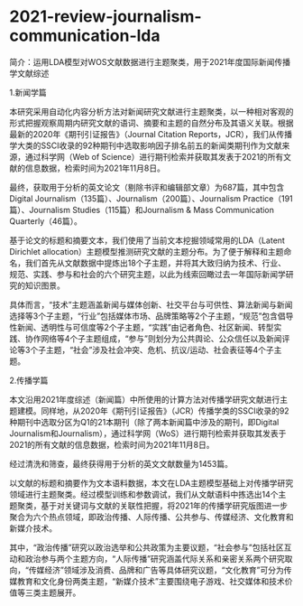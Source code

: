 # 2021-review-journalism-communication-lda
简介：运用LDA模型对WOS文献数据进行主题聚类，用于2021年度国际新闻传播学文献综述

1.新闻学篇

本研究采用自动化内容分析方法对新闻研究文献进行主题聚类，以一种相对客观的形式把握观察周期内研究文献的语词、摘要和主题的自然分布及其语义关联。根据最新的2020年《期刊引证报告》（Journal Citation Reports，JCR），我们从传播学大类的SSCI收录的92种期刊中选取影响因子排名前五的新闻类期刊作为文献来源，通过科学网（Web of Science）进行期刊检索并获取其发表于2021的所有文献的信息数据，检索时间为2021年11月8日。

最终，获取用于分析的英文论文（剔除书评和编辑部文章）为687篇，其中包含Digital Journalism（135篇）、Journalism（200篇）、Journalism Practice（191篇）、Journalism Studies（115篇）和Journalism & Mass Communication Quarterly（46篇）。

基于论文的标题和摘要文本，我们使用了当前文本挖掘领域常用的LDA（Latent Dirichlet allocation）主题模型推测研究文献的主题分布。为了便于解释和主题命名，我们首先从文献数据中提炼出18个子主题，并将其大致归纳为技术、行业、规范、实践、参与和社会的六个研究主题，以此为线索回瞰过去一年国际新闻学研究的知识图景。

具体而言，“技术”主题涵盖新闻与媒体创新、社交平台与可供性、算法新闻与新闻选择等3个子主题，“行业”包括媒体市场、品牌策略等2个子主题，“规范”包含倡导性新闻、透明性与可信度等2个子主题，“实践”由记者角色、社区新闻、转型实践、协作网络等4个子主题组成，“参与”则划分为公共舆论、公众信任以及新闻评论等3个子主题，“社会”涉及社会冲突、危机、抗议/运动、社会表征等4个子主题。

2.传播学篇

本文沿用2021年度综述（新闻篇）中所使用的计算方法对传播学研究文献进行主题建模。同样地，从2020年《期刊引证报告》（JCR）传播学类的SSCI收录的92种期刊中选取分区为Q1的21本期刊（除了两本新闻篇中涉及的期刊，即Digital Journalism和Journalism），通过科学网（WoS）进行期刊检索并获取其发表于2021的所有文献的信息数据，检索时间为2021年11月8日。

经过清洗和筛查，最终获得用于分析的英文文献数量为1453篇。

以文献的标题和摘要作为文本语料数据，本文在LDA主题模型基础上对传播学研究领域进行主题聚类。经过模型训练和参数调试，我们从文献语料中拣选出14个主题聚类，基于对关键词与文献的关联性把握，将2021年的传播学研究版图进一步聚合为六个热点领域，即政治传播、人际传播、公共参与、传媒经济、文化教育和新媒介技术。

其中，“政治传播”研究以政治选举和公共政策为主要议题，“社会参与”包括社区互动和政治参与两个主题方向，“人际传播”研究涵盖代际关系和亲密关系两个研究取向，“传媒经济”领域涉及消费、品牌和广告等具体研究议题，“文化教育”可分为传媒教育和文化身份两类主题，“新媒介技术”主要围绕电子游戏、社交媒体和技术价值等三类主题展开。


